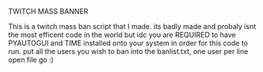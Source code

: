 TWITCH MASS BANNER

This is a twitch mass ban script that I made.
its badly made and probaly isnt the most efficent code in the world but idc
you are REQUIRED to have PYAUTOGUI and TIME installed onto your system in order for this code to run.
put all the users you wish to ban into the banlist.txt, one user per line
open file
go :)
